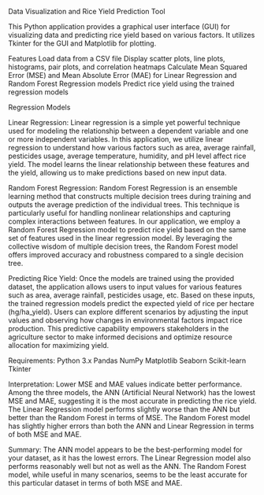 Data Visualization and Rice Yield Prediction Tool

This Python application provides a graphical user interface (GUI) for visualizing data and predicting rice yield based on various factors. It utilizes Tkinter for the GUI and Matplotlib for plotting.

Features
Load data from a CSV file
Display scatter plots, line plots, histograms, pair plots, and correlation heatmaps
Calculate Mean Squared Error (MSE) and Mean Absolute Error (MAE) for Linear Regression and Random Forest Regression models
Predict rice yield using the trained regression models

Regression Models

Linear Regression:
Linear regression is a simple yet powerful technique used for modeling the relationship between a dependent variable and one or more independent variables. In this application, we utilize linear regression to understand how various factors such as area, average rainfall, pesticides usage, average temperature, humidity, and pH level affect rice yield. The model learns the linear relationship between these features and the yield, allowing us to make predictions based on new input data.

Random Forest Regression:
Random Forest Regression is an ensemble learning method that constructs multiple decision trees during training and outputs the average prediction of the individual trees. This technique is particularly useful for handling nonlinear relationships and capturing complex interactions between features. In our application, we employ a Random Forest Regression model to predict rice yield based on the same set of features used in the linear regression model. By leveraging the collective wisdom of multiple decision trees, the Random Forest model offers improved accuracy and robustness compared to a single decision tree.

Predicting Rice Yield:
Once the models are trained using the provided dataset, the application allows users to input values for various features such as area, average rainfall, pesticides usage, etc. Based on these inputs, the trained regression models predict the expected yield of rice per hectare (hg/ha_yield). Users can explore different scenarios by adjusting the input values and observing how changes in environmental factors impact rice production. This predictive capability empowers stakeholders in the agriculture sector to make informed decisions and optimize resource allocation for maximizing yield.

Requirements:
Python 3.x 
Pandas
NumPy
Matplotlib
Seaborn
Scikit-learn
Tkinter

Interpretation:
Lower MSE and MAE values indicate better performance.
Among the three models, the ANN (Artificial Neural Network) has the lowest MSE and MAE, suggesting it is the most accurate in predicting the rice yield.
The Linear Regression model performs slightly worse than the ANN but better than the Random Forest in terms of MSE.
The Random Forest model has slightly higher errors than both the ANN and Linear Regression in terms of both MSE and MAE.

Summary:
The ANN model appears to be the best-performing model for your dataset, as it has the lowest errors.
The Linear Regression model also performs reasonably well but not as well as the ANN.
The Random Forest model, while useful in many scenarios, seems to be the least accurate for this particular dataset in terms of both MSE and MAE.

